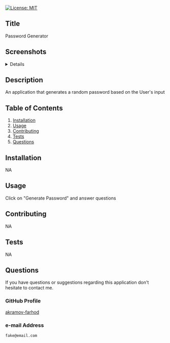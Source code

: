 
  [![License: MIT](https://img.shields.io/badge/License-MIT-yellow.svg)](https://opensource.org/licenses/MIT)
  ## Title
  
  Password Generator
  
  ## Screenshots
  
  <details>
  
![Screenshot 2023-04-20 at 1 20 01 AM](https://user-images.githubusercontent.com/123986533/233292474-76ef8b98-809e-47cf-8141-0ca8eb69217a.png)
  
![Screenshot 2023-04-20 at 1 20 23 AM](https://user-images.githubusercontent.com/123986533/233292498-c927ea38-4ff8-4e85-9635-42356706099d.png)

![Screenshot 2023-04-20 at 1 20 33 AM](https://user-images.githubusercontent.com/123986533/233292509-42d51bd6-2b1d-4299-adcc-625a0e079ea3.png)

![Screenshot 2023-04-20 at 1 20 41 AM](https://user-images.githubusercontent.com/123986533/233292523-7080b72f-81df-4baa-b030-73e6dd9fb4ac.png)

![Screenshot 2023-04-20 at 1 20 45 AM](https://user-images.githubusercontent.com/123986533/233292542-8ad8fce8-bcec-4308-903e-4f6090c32dfc.png)

![Screenshot 2023-04-20 at 1 20 51 AM](https://user-images.githubusercontent.com/123986533/233292861-a4997af8-bba0-4be8-a305-5dce3adfe2fb.png)

![Screenshot 2023-04-20 at 1 21 08 AM](https://user-images.githubusercontent.com/123986533/233292708-3581a80a-8e8f-4225-b73e-9416a3f7aa7b.png)

  </details>

  ## Description 
  An application that generates a random password based on the User's input
  
  ## Table of Contents
  1. [Installation](#Installation)
  2. [Usage](#Usage)
  3. [Contributing](#Contributing)
  4. [Tests](#Tests)
  5. [Questions](#Questions)
  
  ## Installation
  NA

  ## Usage
  Click on "Generate Password" and answer questions

  ## Contributing
  NA

  ## Tests
  NA

  ## Questions
  If you have questions or suggestions regarding this application
  don't hesitate to contact me.
  
  ### GitHub Profile
  [akramov-farhod](https://github.com/akramov-farhod "GitHub Profile")

  ### e-mail Address
    fake@email.com
  
